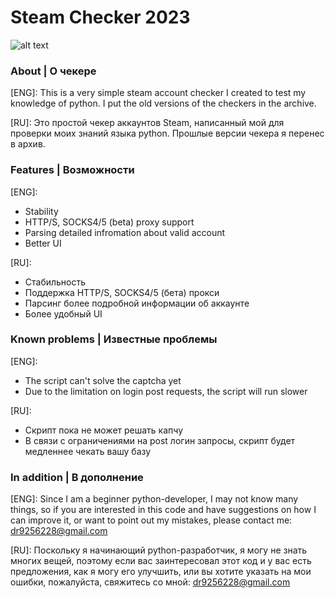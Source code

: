 # Steam Checker 2023
![alt text](https://github.com/Fsocguy/Steam-Checker-2023/blob/main/Preview.png)
### About | О чекере
[ENG]:
This is a very simple steam account checker I created to test my knowledge of python.
I put the old versions of the checkers in the archive.

[RU]:
Это простой чекер аккаунтов Steam, написанный мой для проверки моих знаний языка python.
Прошлые версии чекера я перенес в архив.

### Features | Возможности
[ENG]:
- Stability
- HTTP/S, SOCKS4/5 (beta) proxy support
- Parsing detailed infromation about valid account
- Better UI

[RU]:
- Стабильность
- Поддержка HTTP/S, SOCKS4/5 (бета) прокси
- Парсинг более подробной информации об аккаунте
- Более удобный UI
  
### Known problems | Известные проблемы
[ENG]:
- The script can't solve the captcha yet
- Due to the limitation on login post requests, the script will run slower

[RU]:
- Скрипт пока не может решать капчу
- В связи с ограничениями на post логин запросы, скрипт будет медленнее чекать вашу базу

### In addition | В дополнение
[ENG]:
Since I am a beginner python-developer, I may not know many things, so if you are interested in this code and have suggestions on how I can improve it, or want to point out my mistakes, please contact me: dr9256228@gmail.com

[RU]:
Поскольку я начинающий python-разработчик, я могу не знать многих вещей, поэтому если вас заинтересовал этот код и у вас есть предложения, как я могу его улучшить, или вы хотите указать на мои ошибки, пожалуйста, свяжитесь со мной: dr9256228@gmail.com
